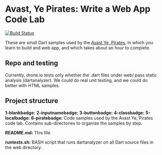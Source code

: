 Avast, Ye Pirates: Write a Web App Code Lab
============================

[![Build Status](https://drone.io/github.com/dart-lang/one-hour-codelab/status.png)](https://drone.io/github.com/dart-lang/one-hour-codelab/latest)

These are small Dart samples used by the [Avast Ye, Pirates][codelab], in which you learn to build and web app, and which takes about an hour to complete.

Repo and testing
----------------

Currently, drone.io tests only whether the .dart files under web/ pass static analysis (dartanalyzer). We could do real unit testing, and we could do better with HTML samples.

Project structure
-----------------

**1-blankbadge:**
**2-inputnamebadge:**
**3-buttonbadge:**
**4-classbadge:**
**5-localbadge:**
**6-piratebadge:**
        Code samples used by the Avast Ye, Pirates code lab. Contains sub-directories to organize the samples by step.

**README.md:**
        This file.

**runtests.sh:**
	BASH script that runs dartanalyzer on all Dart source files in the web directory.

[codelab]: https://www.dartlang.org/codelabs/darrrt/
